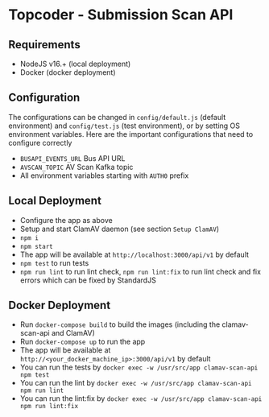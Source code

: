 # Topcoder - Submission Scan API

## Requirements

- NodeJS v16.+ (local deployment)
- Docker (docker deployment)

## Configuration

The configurations can be changed in `config/default.js` (default environment) and `config/test.js` (test environment), or by setting OS environment variables. Here are the important configurations that need to configure correctly

- `BUSAPI_EVENTS_URL` Bus API URL
- `AVSCAN_TOPIC` AV Scan Kafka topic
- All environment variables starting with `AUTH0` prefix

## Local Deployment

- Configure the app as above
- Setup and start ClamAV daemon (see section `Setup ClamAV`)
- `npm i`
- `npm start`
- The app will be available at `http://localhost:3000/api/v1` by default
- `npm test` to run tests
- `npm run lint` to run lint check, `npm run lint:fix` to run lint check and fix errors which can be fixed by StandardJS

## Docker Deployment

- Run `docker-compose build` to build the images (including the clamav-scan-api and ClamAV)
- Run `docker-compose up` to run the app
- The app will be available at `http://<your_docker_machine_ip>:3000/api/v1` by default
- You can run the tests by `docker exec -w /usr/src/app clamav-scan-api npm test`
- You can run the lint by `docker exec -w /usr/src/app clamav-scan-api npm run lint`
- You can run the lint:fix by `docker exec -w /usr/src/app clamav-scan-api npm run lint:fix`
